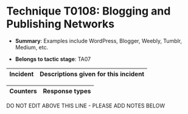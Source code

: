 # Technique T0108: Blogging and Publishing Networks

* **Summary**: Examples include WordPress, Blogger, Weebly, Tumblr, Medium, etc. 

* **Belongs to tactic stage**: TA07


| Incident | Descriptions given for this incident |
| -------- | -------------------- |



| Counters | Response types |
| -------- | -------------- |


DO NOT EDIT ABOVE THIS LINE - PLEASE ADD NOTES BELOW